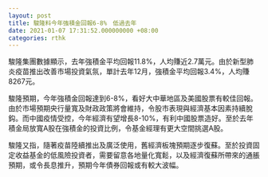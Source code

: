 ```yaml
---
layout: post
title: 駿隆料今年強積金回報6-8%　低過去年
date: 2021-01-07 17:31:52.000000000 +08:00
categories: rthk
---
```


駿隆集團數據顯示，去年強積金平均回報11.8%，人均賺近2.7萬元。由於新型肺炎疫苗推出改善市場投資氣氛，單計去年12月，強積金平均回報3.4%，人均賺8267元。 

駿隆預期，今年強積金回報達到6-8%，看好大中華地區及美國股票有較佳回報。由於市場預期央行量寬及財政政策將會維持，令股市表現與經濟基本因素持續脫鈎。而中國疫情受控，今年經濟有望增長8-10%，有利中國股票造好。至於去年積金局放寬A股在強積金的投資比例，令基金經理有更大空間挑選A股。

駿隆又指，隨著疫苗陸續推出及廣泛使用，舊經濟板塊預期逐步復蘇。至於投資固定收益基金的低風險投資者，需要留意各地量化寬鬆，以及經濟復蘇所帶來的通脹預期，或令長息推升，預期今年債券回報或有較大波幅。
